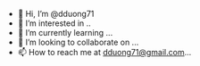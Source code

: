- 👋 Hi, I’m @dduong71
- 👀 I’m interested in ..
- 🌱 I’m currently learning ...
- 💞️ I’m looking to collaborate on ...
- 📫 How to reach me at dduong71@gmail.com...

<!---
dduong71/dduong71 is a ✨ special ✨ repository because its `README.md` (this file) appears on your GitHub profile.
You can click the Preview link to take a look at your changes.
--->
